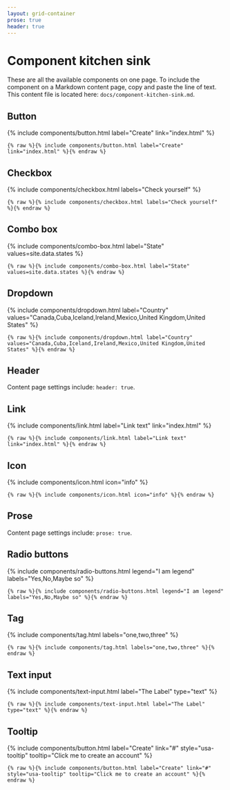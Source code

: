 ```yaml
---
layout: grid-container
prose: true
header: true
---
```


# Component kitchen sink

These are all the available components on one page. To include the component on a Markdown content page, copy and paste the line of text. This content file is located here: `docs/component-kitchen-sink.md`.

## Button

{% include components/button.html label="Create" link="index.html" %}

`{% raw %}{% include components/button.html label="Create" link="index.html" %}{% endraw %}`

## Checkbox

{% include components/checkbox.html labels="Check yourself" %}

`{% raw %}{% include components/checkbox.html labels="Check yourself" %}{% endraw %}`

## Combo box

{% include components/combo-box.html label="State" values=site.data.states %}

`{% raw %}{% include components/combo-box.html label="State" values=site.data.states %}{% endraw %}`

## Dropdown

{% include components/dropdown.html label="Country" values="Canada,Cuba,Iceland,Ireland,Mexico,United Kingdom,United States" %}

`{% raw %}{% include components/dropdown.html label="Country" values="Canada,Cuba,Iceland,Ireland,Mexico,United Kingdom,United States" %}{% endraw %}`

## Header

Content page settings include: `header: true`.

## Link

{% include components/link.html label="Link text" link="index.html" %}

`{% raw %}{% include components/link.html label="Link text" link="index.html" %}{% endraw %}`

## Icon

{% include components/icon.html icon="info" %}

`{% raw %}{% include components/icon.html icon="info" %}{% endraw %}`

## Prose

Content page settings include: `prose: true`.

## Radio buttons

{% include components/radio-buttons.html legend="I am legend" labels="Yes,No,Maybe so" %}

`{% raw %}{% include components/radio-buttons.html legend="I am legend" labels="Yes,No,Maybe so" %}{% endraw %}`

## Tag

{% include components/tag.html labels="one,two,three" %}

`{% raw %}{% include components/tag.html labels="one,two,three" %}{% endraw %}`

## Text input

{% include components/text-input.html label="The Label" type="text" %}

`{% raw %}{% include components/text-input.html label="The Label" type="text" %}{% endraw %}`

## Tooltip

{% include components/button.html label="Create" link="#" style="usa-tooltip" tooltip="Click me to create an account" %}

`{% raw %}{% include components/button.html label="Create" link="#" style="usa-tooltip" tooltip="Click me to create an account" %}{% endraw %}`